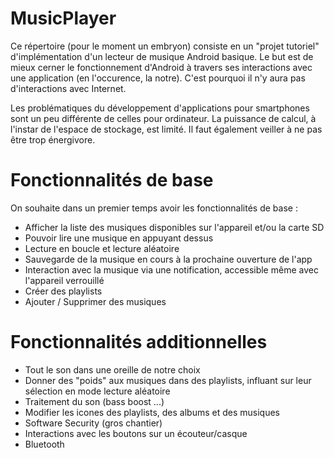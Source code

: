 # MusicPlayer

Ce répertoire (pour le moment un embryon) consiste en un "projet tutoriel" d'implémentation d'un lecteur de musique Android basique.
Le but est de mieux cerner le fonctionnement d'Android à travers ses interactions avec une application (en l'occurence, la notre). C'est pourquoi il n'y aura pas d'interactions avec Internet.

Les problématiques du développement d'applications pour smartphones sont un peu différente de celles pour ordinateur. La puissance de calcul, à l'instar de l'espace de stockage, est limité. Il faut également veiller à ne pas être trop énergivore.

# Fonctionnalités de base

On souhaite dans un premier temps avoir les fonctionnalités de base :
 - Afficher la liste des musiques disponibles sur l'appareil et/ou la carte SD
 - Pouvoir lire une musique en appuyant dessus
  - Lecture en boucle et lecture aléatoire
  - Sauvegarde de la musique en cours à la prochaine ouverture de l'app
  - Interaction avec la musique via une notification, accessible même avec l'appareil verrouillé
 - Créer des playlists
  - Ajouter / Supprimer des musiques
  
# Fonctionnalités additionnelles

 - Tout le son dans une oreille de notre choix
 - Donner des "poids" aux musiques dans des playlists, influant sur leur sélection en mode lecture aléatoire
 - Traitement du son (bass boost ...)
 - Modifier les icones des playlists, des albums et des musiques
 - Software Security (gros chantier)
 - Interactions avec les boutons sur un écouteur/casque
 - Bluetooth
